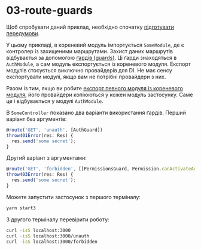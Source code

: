 # 03-route-guards

Щоб спробувати даний приклад, необхідно спочатку [підготувати передумови](./prerequisite).

У цьому прикладі, в кореневий модуль імпортується `SomeModule`, де є контролер із захищеними маршрутами. Захист даних маршрутів відбуваєтья за допомогою [ґардів (guards)][103]. Ці ґарди знаходяться в `AuthModule`, а сам модуль експортується із кореневого модуля. Експорт модулів стосується виключно провайдерів для DI. Не має сенсу експортувати модулі, якщо вам не потрібні провайдери з них.

Разом із тим, якщо ви робите [експорт певного модуля із кореневого модуля][102], його провайдери копіюються у кожен модуль застосунку. Саме це і відбувається у модулі `AuthModule`.

В `SomeController` показано два варіанти використання ґардів. Перший варіант без аргументів:

```ts
@route('GET', 'unauth', [AuthGuard])
throw401Error(res: Res) {
  res.send('some secret');
}
```

Другий варіант з аргументами:

```ts
@route('GET', 'forbidden', [[PermissionsGuard, Permission.canActivateAdministration]])
throw403Error(res: Res) {
  res.send('some secret');
}
```

Можете запустити застосунок з першого терміналу:

```bash
yarn start3
```

З другого терміналу перевірити роботу:

```bash
curl -isS localhost:3000
curl -isS localhost:3000/unauth
curl -isS localhost:3000/forbidden
```

[102]: /developer-guides/exports-and-imports#експорт-провайдерів-із-кореневого-модуля
[103]: /components-of-ditsmod-app/guards

